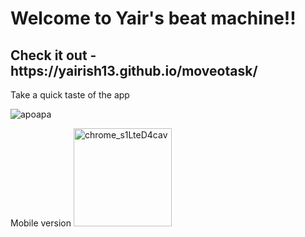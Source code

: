 <h1>Welcome to Yair's beat machine!!</h1>
<h2>Check it out - https://yairish13.github.io/moveotask/</h2>
Take a quick taste of the app

![apoapa](https://user-images.githubusercontent.com/67858239/110169013-b82d2c00-7e00-11eb-9add-d8fca33a3e3a.gif)

Mobile version
<img width="157" alt="chrome_s1LteD4cav" src="https://user-images.githubusercontent.com/67858239/110169091-d4c96400-7e00-11eb-838d-ee9c6d363b35.png">
